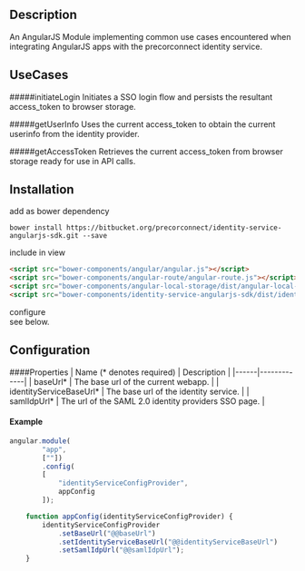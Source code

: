 ## Description
An AngularJS Module implementing common use cases encountered when integrating AngularJS apps
 with the precorconnect identity service.

## UseCases
#####initiateLogin
Initiates a SSO login flow and persists the resultant access_token to browser storage.

#####getUserInfo
Uses the current access_token to obtain the current userinfo from the identity provider.

#####getAccessToken
Retrieves the current access_token from browser storage ready for use in API calls. 

## Installation
add as bower dependency  
    
```shell
bower install https://bitbucket.org/precorconnect/identity-service-angularjs-sdk.git --save
```  
include in view  
```html
<script src="bower-components/angular/angular.js"></script>
<script src="bower-components/angular-route/angular-route.js"></script>
<script src="bower-components/angular-local-storage/dist/angular-local-storage.min.js"></script>
<script src="bower-components/identity-service-angularjs-sdk/dist/identity-service-angularjs-sdk.js"></script>
```  
configure  
see below.

## Configuration 
####Properties
| Name (* denotes required) | Description |
|------|-------------|
| baseUrl* | The base url of the current webapp. |
| identityServiceBaseUrl* | The base url of the identity service. |
| samlIdpUrl* | The url of the SAML 2.0 identity providers SSO page. |

#### Example
```js
angular.module(
        "app",
        [""])
        .config(
        [
            "identityServiceConfigProvider",
            appConfig
        ]);

    function appConfig(identityServiceConfigProvider) {
        identityServiceConfigProvider
            .setBaseUrl("@@baseUrl")
            .setIdentityServiceBaseUrl("@@identityServiceBaseUrl")
            .setSamlIdpUrl("@@samlIdpUrl");
    }
```

